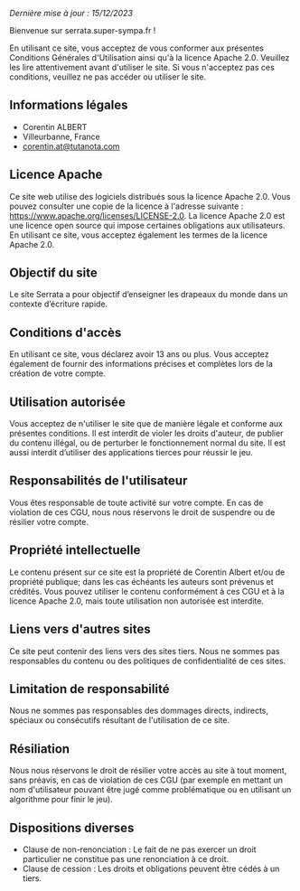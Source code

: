 _Dernière mise à jour : 15/12/2023_

Bienvenue sur serrata.super-sympa.fr !

En utilisant ce site, vous acceptez de vous conformer aux présentes Conditions Générales d'Utilisation ainsi qu'à la licence Apache 2.0. Veuillez les lire attentivement avant d'utiliser le site. Si vous n'acceptez pas ces conditions, veuillez ne pas accéder ou utiliser le site.

## Informations légales

- Corentin ALBERT
- Villeurbanne, France
- corentin.at@tutanota.com

## Licence Apache

Ce site web utilise des logiciels distribués sous la licence Apache 2.0. Vous pouvez consulter une copie de la licence à l'adresse suivante : 
https://www.apache.org/licenses/LICENSE-2.0. La licence Apache 2.0 est une licence open source qui impose certaines obligations aux utilisateurs. En utilisant ce site, vous acceptez également les termes de la licence Apache 2.0.

## Objectif du site

Le site Serrata a pour objectif d’enseigner les drapeaux du monde dans un contexte d’écriture rapide.

## Conditions d'accès

En utilisant ce site, vous déclarez avoir 13 ans ou plus. Vous acceptez également de fournir des informations précises et complètes lors de la création de votre compte.

## Utilisation autorisée

Vous acceptez de n'utiliser le site que de manière légale et conforme aux présentes conditions. Il est interdit de violer les droits d'auteur, de publier du contenu illégal, ou de perturber le fonctionnement normal du site. Il est aussi interdit d’utiliser des applications tierces pour réussir le jeu.

## Responsabilités de l'utilisateur

Vous êtes responsable de toute activité sur votre compte. En cas de violation de ces CGU, nous nous réservons le droit de suspendre ou de résilier votre compte.

## Propriété intellectuelle

Le contenu présent sur ce site est la propriété de Corentin Albert et/ou de propriété publique; dans les cas échéants les auteurs sont prévenus et crédités. Vous pouvez utiliser le contenu conformément à ces CGU et à la licence Apache 2.0, mais toute utilisation non autorisée est interdite.

## Liens vers d'autres sites

Ce site peut contenir des liens vers des sites tiers. Nous ne sommes pas responsables du contenu ou des politiques de confidentialité de ces sites.

## Limitation de responsabilité

Nous ne sommes pas responsables des dommages directs, indirects, spéciaux ou consécutifs résultant de l'utilisation de ce site.

## Résiliation

Nous nous réservons le droit de résilier votre accès au site à tout moment, sans préavis, en cas de violation de ces CGU (par exemple en mettant un nom d'utilisateur pouvant être jugé comme problématique ou en utilisant un algorithme pour finir le jeu).

## Dispositions diverses

- Clause de non-renonciation : Le fait de ne pas exercer un droit particulier ne constitue pas une renonciation à ce droit.
- Clause de cession : Les droits et obligations peuvent être cédés à un tiers.
